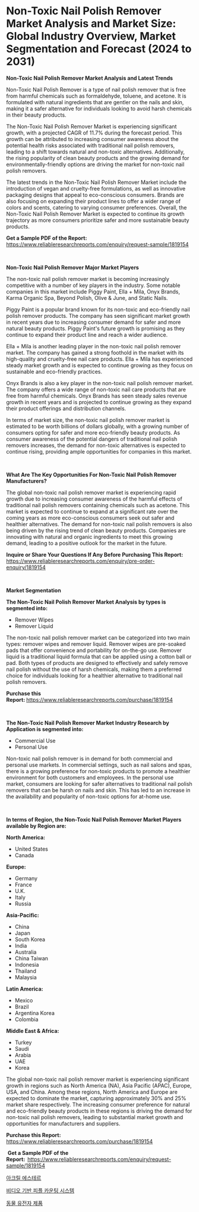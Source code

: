 <p><h1>Non-Toxic Nail Polish Remover Market Analysis and Market Size: Global Industry Overview, Market Segmentation and Forecast (2024 to 2031)</h1></p><p><strong>Non-Toxic Nail Polish Remover Market Analysis and Latest Trends</strong></p>
<p><p>Non-Toxic Nail Polish Remover is a type of nail polish remover that is free from harmful chemicals such as formaldehyde, toluene, and acetone. It is formulated with natural ingredients that are gentler on the nails and skin, making it a safer alternative for individuals looking to avoid harsh chemicals in their beauty products.</p><p>The Non-Toxic Nail Polish Remover Market is experiencing significant growth, with a projected CAGR of 11.7% during the forecast period. This growth can be attributed to increasing consumer awareness about the potential health risks associated with traditional nail polish removers, leading to a shift towards natural and non-toxic alternatives. Additionally, the rising popularity of clean beauty products and the growing demand for environmentally-friendly options are driving the market for non-toxic nail polish removers.</p><p>The latest trends in the Non-Toxic Nail Polish Remover Market include the introduction of vegan and cruelty-free formulations, as well as innovative packaging designs that appeal to eco-conscious consumers. Brands are also focusing on expanding their product lines to offer a wider range of colors and scents, catering to varying consumer preferences. Overall, the Non-Toxic Nail Polish Remover Market is expected to continue its growth trajectory as more consumers prioritize safer and more sustainable beauty products.</p></p>
<p><strong>Get a Sample PDF of the Report:&nbsp;</strong> <a href="https://www.reliableresearchreports.com/enquiry/request-sample/1819154">https://www.reliableresearchreports.com/enquiry/request-sample/1819154</a></p>
<p>&nbsp;</p>
<p><strong>Non-Toxic Nail Polish Remover Major Market Players</strong></p>
<p><p>The non-toxic nail polish remover market is becoming increasingly competitive with a number of key players in the industry. Some notable companies in this market include Piggy Paint, Ella + Mila, Onyx Brands, Karma Organic Spa, Beyond Polish, Olive & June, and Static Nails.</p><p>Piggy Paint is a popular brand known for its non-toxic and eco-friendly nail polish remover products. The company has seen significant market growth in recent years due to increasing consumer demand for safer and more natural beauty products. Piggy Paint's future growth is promising as they continue to expand their product line and reach a wider audience.</p><p>Ella + Mila is another leading player in the non-toxic nail polish remover market. The company has gained a strong foothold in the market with its high-quality and cruelty-free nail care products. Ella + Mila has experienced steady market growth and is expected to continue growing as they focus on sustainable and eco-friendly practices.</p><p>Onyx Brands is also a key player in the non-toxic nail polish remover market. The company offers a wide range of non-toxic nail care products that are free from harmful chemicals. Onyx Brands has seen steady sales revenue growth in recent years and is projected to continue growing as they expand their product offerings and distribution channels.</p><p>In terms of market size, the non-toxic nail polish remover market is estimated to be worth billions of dollars globally, with a growing number of consumers opting for safer and more eco-friendly beauty products. As consumer awareness of the potential dangers of traditional nail polish removers increases, the demand for non-toxic alternatives is expected to continue rising, providing ample opportunities for companies in this market.</p></p>
<p>&nbsp;</p>
<p><strong>What Are The Key Opportunities For Non-Toxic Nail Polish Remover Manufacturers?</strong></p>
<p><p>The global non-toxic nail polish remover market is experiencing rapid growth due to increasing consumer awareness of the harmful effects of traditional nail polish removers containing chemicals such as acetone. This market is expected to continue to expand at a significant rate over the coming years as more eco-conscious consumers seek out safer and healthier alternatives. The demand for non-toxic nail polish removers is also being driven by the rising trend of clean beauty products. Companies are innovating with natural and organic ingredients to meet this growing demand, leading to a positive outlook for the market in the future.</p></p>
<p><strong>Inquire or Share Your Questions If Any Before Purchasing This Report:</strong> <a href="https://www.reliableresearchreports.com/enquiry/pre-order-enquiry/1819154">https://www.reliableresearchreports.com/enquiry/pre-order-enquiry/1819154</a></p>
<p>&nbsp;</p>
<p><strong>Market Segmentation</strong></p>
<p><strong>The Non-Toxic Nail Polish Remover Market Analysis by types is segmented into:</strong></p>
<p><ul><li>Remover Wipes</li><li>Remover Liquid</li></ul></p>
<p><p>The non-toxic nail polish remover market can be categorized into two main types: remover wipes and remover liquid. Remover wipes are pre-soaked pads that offer convenience and portability for on-the-go use. Remover liquid is a traditional liquid formula that can be applied using a cotton ball or pad. Both types of products are designed to effectively and safely remove nail polish without the use of harsh chemicals, making them a preferred choice for individuals looking for a healthier alternative to traditional nail polish removers.</p></p>
<p><strong>Purchase this Report:&nbsp;</strong><a href="https://www.reliableresearchreports.com/purchase/1819154">https://www.reliableresearchreports.com/purchase/1819154</a></p>
<p>&nbsp;</p>
<p><strong>The Non-Toxic Nail Polish Remover Market Industry Research by Application is segmented into:</strong></p>
<p><ul><li>Commercial Use</li><li>Personal Use</li></ul></p>
<p><p>Non-toxic nail polish remover is in demand for both commercial and personal use markets. In commercial settings, such as nail salons and spas, there is a growing preference for non-toxic products to promote a healthier environment for both customers and employees. In the personal use market, consumers are looking for safer alternatives to traditional nail polish removers that can be harsh on nails and skin. This has led to an increase in the availability and popularity of non-toxic options for at-home use.</p></p>
<p>&nbsp;</p>
<p><strong>In terms of Region, the Non-Toxic Nail Polish Remover Market Players available by Region are:</strong></p>
<p>
    <p> <strong> North America: </strong>
        <ul>
            <li>United States</li>
            <li>Canada</li>
        </ul>
        </p> 
    <p> <strong> Europe: </strong>
        <ul>
            <li>Germany</li>
            <li>France</li>
            <li>U.K.</li>
            <li>Italy</li>
            <li>Russia</li>
        </ul>
        </p> 
    <p> <strong> Asia-Pacific: </strong>
        <ul>
            <li>China</li>
            <li>Japan</li>
            <li>South Korea</li>
            <li>India</li>
            <li>Australia</li>
            <li>China Taiwan</li>
            <li>Indonesia</li>
            <li>Thailand</li>
            <li>Malaysia</li>
        </ul>
        </p> 
    <p> <strong> Latin America: </strong>
        <ul>
            <li>Mexico</li>
            <li>Brazil</li>
            <li>Argentina Korea</li>
            <li>Colombia</li>
        </ul>
        </p> 
    <p> <strong> Middle East & Africa: </strong>
        <ul>
            <li>Turkey</li>
            <li>Saudi</li>
            <li>Arabia</li>
            <li>UAE</li>
            <li>Korea</li>
        </ul>
    </p>
    </p>
<p><p>The global non-toxic nail polish remover market is experiencing significant growth in regions such as North America (NA), Asia Pacific (APAC), Europe, USA, and China. Among these regions, North America and Europe are expected to dominate the market, capturing approximately 30% and 25% market share respectively. The increasing consumer preference for natural and eco-friendly beauty products in these regions is driving the demand for non-toxic nail polish removers, leading to substantial market growth and opportunities for manufacturers and suppliers.</p></p>
<p><strong>Purchase this Report: </strong><a href="https://www.reliableresearchreports.com/purchase/1819154">https://www.reliableresearchreports.com/purchase/1819154</a></p>
<p>&nbsp;<strong>Get a Sample PDF of the Report:&nbsp;&nbsp;</strong><a href="https://www.reliableresearchreports.com/enquiry/request-sample/1819154">https://www.reliableresearchreports.com/enquiry/request-sample/1819154</a></p>
<p><strong></strong></p>
<p><p><a href="https://github.com/vsoq0zknh59/Market-Research-Report-List-1/blob/main/94401446300.md">아크릴 에스테르</a></p><p><a href="https://github.com/jntpkh496620/Market-Research-Report-List-1/blob/main/12526406299.md">비디오 기반 피플 카운팅 시스템</a></p><p><a href="https://github.com/JonHarrtis67676y/Market-Research-Report-List-1/blob/main/97817406298.md">동물 유전자 제품</a></p></p>